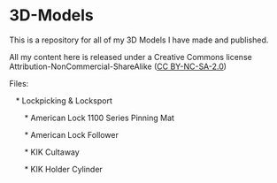 # 3D-Models
This is a repository for all of my 3D Models I have made and published.

All my content here is released under a Creative Commons license Attribution-NonCommercial-ShareAlike ([CC BY-NC-SA-2.0](https://creativecommons.org/licenses/by-nc-sa/2.0/))

Files:

&nbsp;&nbsp; * Lockpicking & Locksport

&nbsp;&nbsp;&nbsp;&nbsp;&nbsp;&nbsp; * American Lock 1100 Series Pinning Mat

&nbsp;&nbsp;&nbsp;&nbsp;&nbsp;&nbsp; * American Lock Follower

&nbsp;&nbsp;&nbsp;&nbsp;&nbsp;&nbsp; * KIK Cultaway

&nbsp;&nbsp;&nbsp;&nbsp;&nbsp;&nbsp; * KIK Holder Cylinder
